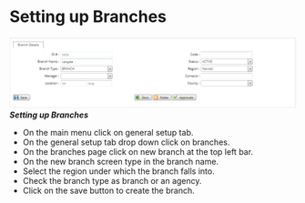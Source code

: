 # Setting up Branches
![How to set up branches o the mfiexpert system](./images/Branches.png "Branch Setup")\
***Setting up Branches***

- On the main menu click on general setup tab.
- On the general setup tab drop down click on branches.
- On the branches page click on new branch at the top left bar.
- On the new branch screen type in the branch name.
- Select the region under which the branch falls into.
- Check the branch type as branch or an agency.
- Click on the save button to create the branch.
